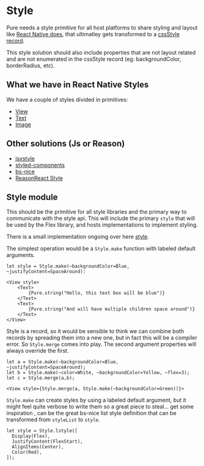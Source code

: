 # Style

Pure needs a style primitive for all host platforms to share styling and layout like [React Native does](https://facebook.github.io/react-native/docs/style), that ultimatley gets transformed to a [cssStyle record](https://github.com/jordwalke/flex/blob/master/src/lib/LayoutTypes.re#L88).

This style solution should also include properties that are not layout related and are not enumerated in the cssStyle record (eg: backgroundColor, borderRadius, etc).

## What we have in React Native Styles

We have a couple of styles divided in primitives:

- [View](https://facebook.github.io/react-native/docs/view-style-props)
- [Text](https://facebook.github.io/react-native/docs/text-style-props)
- [Image](https://facebook.github.io/react-native/docs/image-style-props)

## Other solutions (Js or Reason)

- [jsxstyle](https://github.com/lpalmes/jsxnice)
- [styled-components](https://github.com/styled-components/styled-components)
- [bs-nice](https://github.com/threepointone/bs-nice)
- [ReasonReact Style](https://reasonml.github.io/reason-react/docs/en/style)

## Style module

This should be the primitive for all style libraries and the primary way to communicate with the style api.
This will include the primary `style` that will be used by the Flex library, and hosts implementations to implement styling.

There is a small implementation ongoing over here [style](https://github.com/lpalmes/pure/blob/master/pure/style.re).

The simplest operation would be a `Style.make` function with labeled default arguments.

```reason
let style = Style.make(~backgroundColor=Blue, ~justifyContent=SpaceAround):

<View style>
    <Text>
        {Pure.string("Hello, this text box will be blue")}
    </Text>
    <Text>
        {Pure.string("And will have multiple children space around")}
    </Text>
</View>
```

Style is a record, so it would be sensible to think we can combine both records by spreading them into a new one, but in fact this will be a compiler error.
So `Style.merge` comes into play. The second argument properties will always override the first.

```reason
let a = Style.make(~backgroundColor=Blue, ~justifyContent=SpaceAround);
let b = Style.make(~color=White, ~backgroundColor=Yellow, ~flex=3);
let c = Style.merge(a,b);

<View style={Style.merge(a, Style.make(~backgroundColor=Green))}>
```

`Style.make` can create styles by using a labeled default argument, but it might feel quite verbose to write them so a great piece to steal... get some inspiration , can be the great bs-nice list style definition that can be transformed from `styleList` to `style`.

```reason
let style = Style.lstyle([
  Display(Flex),
  JustifyContent(FlexStart),
  AlignItems(Center),
  Color(Red),
]);
```
